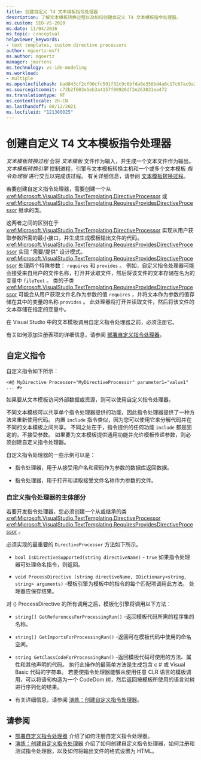 ```yaml
---
title: 创建自定义 T4 文本模板指令处理器
description: 了解文本模板转换过程以及如何创建自定义 T4 文本模板指令处理器。
ms.custom: SEO-VS-2020
ms.date: 11/04/2016
ms.topic: conceptual
helpviewer_keywords:
- text templates, custom directive processors
author: mgoertz-msft
ms.author: mgoertz
manager: jmartens
ms.technology: vs-ide-modeling
ms.workload:
- multiple
ms.openlocfilehash: bad843cf2cf90cfc591f32c9c6bfda8e350bd4a6c17c67ac9a220b296f75ac58
ms.sourcegitcommit: c72b2f603e1eb3a4157f00926df2e263831ea472
ms.translationtype: MT
ms.contentlocale: zh-CN
ms.lasthandoff: 08/12/2021
ms.locfileid: "121386025"
---
```

# <a name="create-custom-t4-text-template-directive-processors"></a>创建自定义 T4 文本模板指令处理器

*文本模板转换过程* 会将 *文本模板* 文件作为输入，并生成一个文本文件作为输出。 *文本模板转换引擎* 控制进程，引擎与文本模板转换主机和一个或多个文本模板 *指令处理器* 进行交互以完成该过程。 有关详细信息，请参阅 [文本模板转换过程](../modeling/the-text-template-transformation-process.md)。

若要创建自定义指令处理器，需要创建一个从 <xref:Microsoft.VisualStudio.TextTemplating.DirectiveProcessor> 或 <xref:Microsoft.VisualStudio.TextTemplating.RequiresProvidesDirectiveProcessor> 继承的类。

这两者之间的区别在于 <xref:Microsoft.VisualStudio.TextTemplating.DirectiveProcessor> 实现从用户获取参数所需的最小接口，并生成生成模板输出文件的代码。 <xref:Microsoft.VisualStudio.TextTemplating.RequiresProvidesDirectiveProcessor> 实现 "需要/提供" 设计模式。 <xref:Microsoft.VisualStudio.TextTemplating.RequiresProvidesDirectiveProcessor> 处理两个特殊参数： `requires` 和 `provides` 。  例如，自定义指令处理器可能会接受来自用户的文件名称，打开并读取文件，然后将该文件的文本存储在名为的变量中 `fileText` 。 类的子类 <xref:Microsoft.VisualStudio.TextTemplating.RequiresProvidesDirectiveProcessor> 可能会从用户获取文件名作为参数的值 `requires` ，并将文本作为参数的值存储在其中的变量的名称 `provides` 。 此处理器将打开并读取文件，然后将该文件的文本存储在指定的变量中。

在 Visual Studio 中的文本模板调用自定义指令处理器之前，必须注册它。

有关如何添加注册表项的详细信息，请参阅 [部署自定义指令处理器](../modeling/deploying-a-custom-directive-processor.md)。

## <a name="custom-directives"></a>自定义指令

自定义指令如下所示：

`<#@ MyDirective Processor="MyDirectiveProcessor" parameter1="value1" ... #>`

如果要从文本模板访问外部数据或资源，则可以使用自定义指令处理器。

不同文本模板可以共享单个指令处理器提供的功能，因此指令处理器提供了一种方法来重新使用代码。 内置 `include` 指令类似，因为您可以使用它来分解代码并在不同的文本模板之间共享。 不同之处在于，指令提供的任何功能 `include` 都是固定的，不接受参数。 如果要为文本模板提供通用功能并允许模板传递参数，则必须创建自定义指令处理器。

自定义指令处理器的一些示例可以是：

- 指令处理器，用于从接受用户名和密码作为参数的数据库返回数据。

- 指令处理器，用于打开和读取接受文件名称作为参数的文件。

### <a name="principal-parts-of-a-custom-directive-processor"></a>自定义指令处理器的主体部分

若要开发指令处理器，您必须创建一个从或继承的类 <xref:Microsoft.VisualStudio.TextTemplating.DirectiveProcessor> <xref:Microsoft.VisualStudio.TextTemplating.RequiresProvidesDirectiveProcessor> 。

必须实现的最重要的 `DirectiveProcessor` 方法如下所示。

- `bool IsDirectiveSupported(string directiveName)` - `true` 如果指令处理器可处理命名指令，则返回。

- `void ProcessDirective (string directiveName, IDictionary<string, string> arguments)` -模板引擎为模板中的指令的每个匹配项调用此方法。 处理器应保存结果。

对 () ProcessDirective 的所有调用之后，模板化引擎将调用以下方法：

- `string[] GetReferencesForProcessingRun()` -返回模板代码所需的程序集的名称。

- `string[] GetImportsForProcessingRun()` -返回可在模板代码中使用的命名空间。

- `string GetClassCodeForProcessingRun()` -返回模板代码可使用的方法、属性和其他声明的代码。 执行此操作的最简单方法是生成包含 c # 或 Visual Basic 代码的字符串。 若要使指令处理器能够从使用任意 CLR 语言的模板调用，可以将语句构造为一个 CodeDom 树，然后返回按模板所使用的语言对树进行序列化的结果。

- 有关详细信息，请参阅 [演练：创建自定义指令处理器](../modeling/walkthrough-creating-a-custom-directive-processor.md)。

## <a name="see-also"></a>请参阅

- [部署自定义指令处理器](../modeling/deploying-a-custom-directive-processor.md) 介绍了如何注册自定义指令处理器。
- [演练：创建自定义指令处理器](../modeling/walkthrough-creating-a-custom-directive-processor.md) 介绍了如何创建自定义指令处理器，如何注册和测试指令处理器，以及如何将输出文件的格式设置为 HTML。
